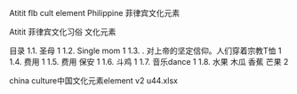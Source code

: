 Atitit flb cult element  Philippine 菲律宾文化元素

Atitit 菲律宾文化习俗  文化元素

目录
1.1. 圣母	1
1.2. Single mom	1
1.3. . 对上帝的坚定信仰。人们穿着宗教T恤	1
1.4. 费用	1
1.5. 费用 保安	1
1.6. 斗鸡	1
1.7. 音乐dance	1
1.8. 水果 木瓜 香蕉 芒果	2


china culture中国文化元素element v2 u44.xlsx
